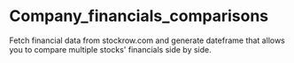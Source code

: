 # Company_financials_comparisons
Fetch financial data from stockrow.com and generate dateframe that allows you to compare multiple stocks' financials side by side.
